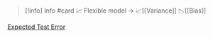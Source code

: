 
> [!info] Info #card
> 📈 Flexible model -> 📈[[Variance]] 📉[[Bias]]

[Expected Test Error](Expected%20Test%20Error.md)